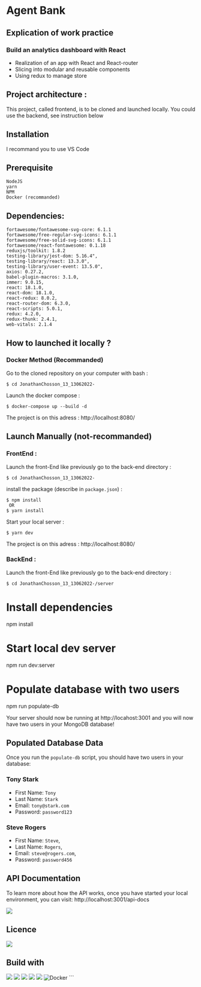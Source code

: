 # Agent Bank

## Explication of work practice

### Build an analytics dashboard with React

-   Realization of an app with React and React-router
-   Slicing into modular and reusable components
-   Using redux to manage store

## Project architecture :

This project, called frontend, is to be cloned and launched locally.
You could use the backend, see instruction below

## Installation

I recommand you to use VS Code

## Prerequisite

    NodeJS
    yarn
    NPM
    Docker (recommanded)

## Dependencies:

    fortawesome/fontawesome-svg-core: 6.1.1
    fortawesome/free-regular-svg-icons: 6.1.1
    fortawesome/free-solid-svg-icons: 6.1.1
    fortawesome/react-fontawesome: 0.1.18
    reduxjs/toolkit: 1.8.2
    testing-library/jest-dom: 5.16.4",
    testing-library/react: 13.3.0",
    testing-library/user-event: 13.5.0",
    axios: 0.27.2,
    babel-plugin-macros: 3.1.0,
    immer: 9.0.15,
    react: 18.1.0,
    react-dom: 18.1.0,
    react-redux: 8.0.2,
    react-router-dom: 6.3.0,
    react-scripts: 5.0.1,
    redux: 4.2.0,
    redux-thunk: 2.4.1,
    web-vitals: 2.1.4

## How to launched it locally ?

### Docker Method (Recommanded)

Go to the cloned repository on your computer with bash :

```
$ cd JonathanChosson_13_13062022-
```

Launch the docker compose :

```
$ docker-compose up --build -d
```

The project is on this adress : http://localhost:8080/

## Launch Manually (not-recommanded)

### FrontEnd :

Launch the front-End like previously
go to the back-end directory :

```
$ cd JonathanChosson_13_13062022-
```

install the package (describe in `package.json`) :

```
$ npm install
 OR
$ yarn install
```

Start your local server :

```
$ yarn dev
```

The project is on this adress : http://localhost:8080/

### BackEnd :

Launch the front-End like previously
go to the back-end directory :

```
$ cd JonathanChosson_13_13062022-/server
```

# Install dependencies

npm install

# Start local dev server

npm run dev:server

# Populate database with two users

npm run populate-db

Your server should now be running at http://locahost:3001 and you will now have two users in your MongoDB database!

## Populated Database Data

Once you run the `populate-db` script, you should have two users in your database:

### Tony Stark

-   First Name: `Tony`
-   Last Name: `Stark`
-   Email: `tony@stark.com`
-   Password: `password123`

### Steve Rogers

-   First Name: `Steve`,
-   Last Name: `Rogers`,
-   Email: `steve@rogers.com`,
-   Password: `password456`

## API Documentation

To learn more about how the API works, once you have started your local environment, you can visit: http://localhost:3001/api-docs

<img src='https://img.shields.io/badge/Autor-Chosson Jonathan-blue' />

## Licence

<img src='https://forthebadge.com/images/badges/open-source.svg' />

## Build with

<img src="https://img.shields.io/badge/css3%20-%231572B6.svg?&style=for-the-badge&logo=css3&logoColor=white"/>
<img src="https://img.shields.io/badge/html5%20-%23E34F26.svg?&style=for-the-badge&logo=html5&logoColor=white"/>
<img src="https://img.shields.io/badge/git%20-%23F05033.svg?&style=for-the-badge&logo=git&logoColor=white"/>
<img src="https://img.shields.io/badge/javascript-%23323330.svg?style=for-the-badge&logo=javascript&logoColor=%23F7DF1E"/>
<img src="https://img.shields.io/badge/react-%2320232a.svg?style=for-the-badge&logo=react&logoColor=%2361DAFB">
<img alt="Docker" src="https://img.shields.io/badge/docker%20-%230db7ed.svg?&style=for-the-badge&logo=docker&logoColor=white"/>
```
